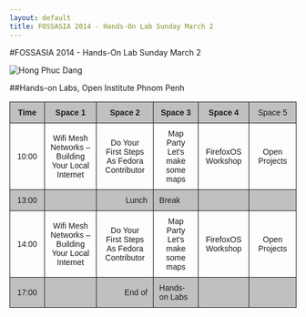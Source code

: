 ```yaml
---
layout: default
title: FOSSASIA 2014 - Hands-On Lab Sunday March 2
---
```


#FOSSASIA 2014 - Hands-On Lab Sunday March 2

![Hong Phuc Dang](images/hong_phuc.jpg "Hong Phuc Dang")

##Hands-on Labs, Open Institute Phnom Penh

<style type="text/css">
.tg {
  border-collapse: collapse;
  border-spacing: 0;
}
.tg td {
  font-family: Arial, sans-serif;
  font-size: 14px;
  padding: 10px 10px;
  border-style: solid;
  border-width: 1px;
  overflow: hidden;
  word-break: normal;
}
.tg th {
  font-family: Arial, sans-serif;
  font-size: 14px;
  font-weight: normal;
  padding: 10px 10px;
  border-style: solid;
  border-width: 1px;
  overflow: hidden;
  word-break: normal;
}
.tg .tg-2thk {
  background-color: #c0c0c0;
  text-align: center;
}
.tg .tg-s6z2 {
  text-align: center;
}
.tg .tg-ipa1 {
  font-weight: bold;
  background-color: #c0c0c0;
  text-align: center;
}
.tg .tg-hy62 {
  background-color: #c0c0c0;
}
.tg .tg-tkkh {
  background-color: #c0c0c0;
  text-align: right;
}

</style>
<table class="tg" style="undefined;table-layout: fixed; width: 846px auto;">
<colgroup>
<col style="width: 90.19999998807907px">
<col style="width: 166.19999998807907px">
<col style="width: 159.19999998807907px">
<col style="width: 158.19999998807907px">
<col style="width: 121.19999998807907px">
<col style="width: 151.19999998807907px">
</colgroup>
  <tr>
    <th class="tg-ipa1">Time</th>
    <th class="tg-ipa1">Space 1</th>
    <th class="tg-ipa1">Space 2</th>
    <th class="tg-ipa1">Space 3</th>
    <th class="tg-ipa1">Space 4</th>
    <th class="tg-hy62">Space 5</th>
  </tr>
  <tr>
    <td class="tg-s6z2">10:00</td>
    <td class="tg-s6z2">Wifi Mesh Networks – Building Your Local Internet</td>
    <td class="tg-s6z2">Do Your First Steps As Fedora Contributor</td>
    <td class="tg-s6z2">Map Party Let's make some maps</td>
    <td class="tg-s6z2">FirefoxOS Workshop</td>
    <td class="tg-s6z2">Open Projects</td>
  </tr>
  <tr>
    <td class="tg-2thk">13:00</td>
    <td class="tg-2thk"></td>
    <td class="tg-tkkh">Lunch</td>
    <td class="tg-hy62">Break</td>
    <td class="tg-2thk"></td>
    <td class="tg-2thk"></td>
  </tr>
  <tr>
    <td class="tg-s6z2">14:00</td>
    <td class="tg-s6z2">Wifi Mesh Networks – Building Your Local Internet</td>
    <td class="tg-s6z2">Do Your First Steps As Fedora Contributor</td>
    <td class="tg-s6z2">Map Party Let's make some maps</td>
    <td class="tg-s6z2">FirefoxOS Workshop</td>
    <td class="tg-s6z2">Open Projects</td>
  </tr>
  <tr>
    <td class="tg-2thk">17:00</td>
    <td class="tg-2thk"></td>
    <td class="tg-tkkh">End of</td>
    <td class="tg-hy62">Hands-on Labs</td>
    <td class="tg-2thk"></td>
    <td class="tg-2thk"></td>
  </tr>
</table>